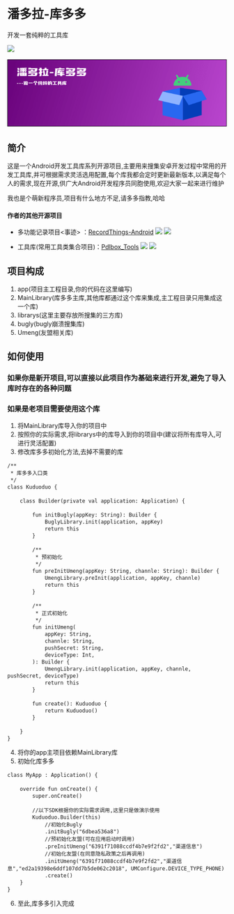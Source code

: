 # 潘多拉-库多多

开发一套纯粹的工具库

[![](https://jitpack.io/v/com.gitee.clbDream/pdl-box_library.svg)](https://jitpack.io/#com.gitee.clbDream/pdl-box_library)

![](images/banner.png)

## 简介

这是一个Android开发工具库系列开源项目,主要用来搜集安卓开发过程中常用的开发工具库,并可根据需求灵活选用配置,每个库我都会定时更新最新版本,以满足每个人的需求,现在开源,供广大Android开发程序员同胞使用,欢迎大家一起来进行维护

我也是个萌新程序员,项目有什么地方不足,请多多指教,哈哈

#### 作者的其他开源项目

* 多功能记录项目<事迹>
  ：[RecordThings-Android](https://github.com/clbDream/RecordThings-Android) ![](https://img.shields.io/github/stars/clbDream/RecordThings-Android.svg) ![](https://img.shields.io/github/forks/clbDream/RecordThings-Android.svg)
  
* 工具库(常用工具类集合项目)：[Pdlbox_Tools](https://github.com/clbDream/Pdlbox_Tools) ![](https://img.shields.io/github/stars/clbDream/Pdlbox_Tools.svg) ![](https://img.shields.io/github/forks/clbDream/Pdlbox_Tools.svg)

## 项目构成
  1. app(项目主工程目录,你的代码在这里编写)
  2. MainLibrary(库多多主库,其他库都通过这个库来集成,主工程目录只用集成这一个库)
  3. librarys(这里主要存放所搜集的三方库)
  4. bugly(bugly崩溃搜集库)
  4. Umeng(友盟相关库)

## 如何使用

### 如果你是新开项目,可以直接以此项目作为基础来进行开发,避免了导入库时存在的各种问题

### 如果是老项目需要使用这个库
  1. 将MainLibrary库导入你的项目中
  2. 按照你的实际需求,将librarys中的库导入到你的项目中(建议将所有库导入,可进行灵活配置)
  3. 修改库多多初始化方法,去掉不需要的库
```
/**
 * 库多多入口类
 */
class Kuduoduo {

    class Builder(private val application: Application) {

        fun initBugly(appKey: String): Builder {
            BuglyLibrary.init(application, appKey)
            return this
        }

        /**
         * 预初始化
         */
        fun preInitUmeng(appKey: String, channle: String): Builder {
            UmengLibrary.preInit(application, appKey, channle)
            return this
        }

        /**
         * 正式初始化
         */
        fun initUmeng(
            appKey: String,
            channle: String,
            pushSecret: String,
            deviceType: Int,
        ): Builder {
            UmengLibrary.init(application, appKey, channle, pushSecret, deviceType)
            return this
        }

        fun create(): Kuduoduo {
            return Kuduoduo()
        }

    }
}
```
  4. 将你的app主项目依赖MainLibrary库
  5. 初始化库多多
```
class MyApp : Application() {

    override fun onCreate() {
        super.onCreate()

        //以下SDK根据你的实际需求调用,这里只是做演示使用
        Kuduoduo.Builder(this)
            //初始化Bugly
            .initBugly("6dbea536a8")
            //预初始化友盟(可在应用启动时调用)
            .preInitUmeng("6391f71088ccdf4b7e9f2fd2","渠道信息")
            //初始化友盟(在同意隐私政策之后再调用)
            .initUmeng("6391f71088ccdf4b7e9f2fd2","渠道信息","ed2a19398e6ddf107dd7b5de062c2018", UMConfigure.DEVICE_TYPE_PHONE)
            .create()
    }
}
```
  6. 至此,库多多引入完成